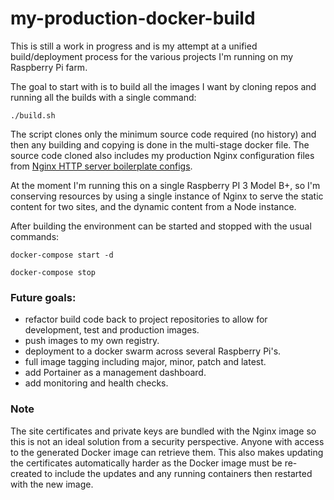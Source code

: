 # my-production-docker-build

This is still a work in progress and is my attempt at a unified build/deployment process for the various projects I'm running on my 
Raspberry Pi farm.

The goal to start with is to build all the images I want by cloning repos and running all the builds with a single command:

    ./build.sh

The script clones only the minimum source code required (no history) and then any building and copying is done in the multi-stage 
docker file. The source code cloned also includes my production Nginx configuration files from [Nginx HTTP server boilerplate configs](https://github.com/RatJuggler/server-configs-nginx/tree/production).

At the moment I'm running this on a single Raspberry PI 3 Model B+, so I'm conserving resources by using a single instance of Nginx 
to serve the static content for two sites, and the dynamic content from a Node instance.

After building the environment can be started and stopped with the usual commands:

    docker-compose start -d

    docker-compose stop


### Future goals:

- refactor build code back to project repositories to allow for development, test and production images.
- push images to my own registry.
- deployment to a docker swarm across several Raspberry Pi's.
- full image tagging including major, minor, patch and latest.
- add Portainer as a management dashboard.
- add monitoring and health checks.

### Note

The site certificates and private keys are bundled with the Nginx image so this is not an ideal solution from a security 
perspective. Anyone with access to the generated Docker image can retrieve them. This also makes updating the certificates 
automatically harder as the Docker image must be re-created to include the updates and any running containers then restarted with 
the new image.
